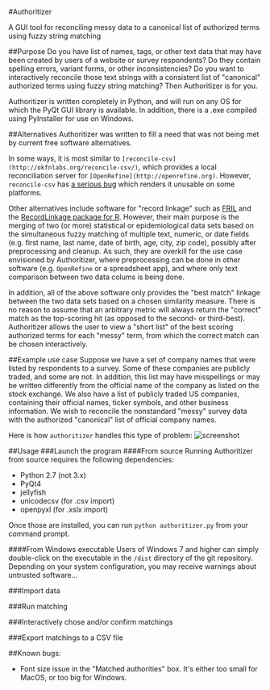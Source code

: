 #Authoritizer

A GUI tool for reconciling messy data to a canonical list of authorized terms using fuzzy string matching

##Purpose
Do you have list of names, tags, or other text data that may have been created by users of a website or survey respondents? Do they contain spelling errors, variant forms, or other inconsistencies? Do you want to interactively reconcile those text strings with a consistent list of "canonical" authorized terms using fuzzy string matching? Then Authoritizer is for you.

Authoritizer is written completely in Python, and will run on any OS for which the PyQt GUI library is available. In addition, there is a .exe compiled using PyInstaller for use on Windows.

##Alternatives
Authoritizer was written to fill a need that was not being met by current free software alternatives.

In some ways, it is most similar to `[reconcile-csv](http://okfnlabs.org/reconcile-csv/)`, which provides a local reconciliation server for `[OpenRefine](http://openrefine.org)`. However, `reconcile-csv` has [a serious bug](https://github.com/okfn/reconcile-csv/issues/23) which renders it unusable on some platforms.

Other alternatives include software for "record linkage" such as [FRIL](http://fril.sourceforge.net/) and the [RecordLinkage package for R](https://cran.r-project.org/web/packages/RecordLinkage/index.html). However, their main purpose is the merging of two (or more) statistical or epidemiological data sets based on the simultaneous fuzzy matching of multiple text, numeric, or date fields (e.g. first name, last name, date of birth, age, city, zip code), possibly after preprocessing and cleanup. As such, they are overkill for the use case envisioned by Authoritizer, where preprocessing can be done in other software (e.g. `OpenRefine` or a spreadsheet app), and where only text comparison between two data colums is being done.

In addition, all of the above software only provides the "best match" linkage between the two data sets based on a chosen similarity measure. There is no reason to assume that an arbitrary metric will always return the "correct" match as the top-scoring hit (as opposed to the second- or third-best). Authoritizer allows the user to view a "short list" of the best scoring authorized terms for each "messy" term, from which the correct match can be chosen interactively.

##Example use case
Suppose we have a set of company names that were listed by respondents to a survey. Some of these companies are publicly traded, and some are not. In addition, this list may have misspellings or may be written differently from the official name of the company as listed on the stock exchange. We also have a list of publicly traded US companies, containing their official names, ticker symbols, and other business information. We wish to reconcile the nonstandard "messy" survey data with the authorized "canonical" list of official company names.

Here is how `authoritizer` handles this type of problem:
![screenshot]()

##Usage
###Launch the program
####From source
Running Authoritizer from source requires the following dependencies:
* Python 2.7 (not 3.x)
* PyQt4
* jellyfish
* unicodecsv (for .csv import)
* openpyxl (for .xslx import)

Once those are installed, you can run `python authoritizer.py` from your command prompt.

####From Windows executable
Users of Windows 7 and higher can simply double-click on the executable in the `/dist` directory of the git repository. Depending on your system configuration, you may receive warnings about untrusted software...

###Import data

###Run matching

###Interactively chose and/or confirm matchings

###Export matchings to a CSV file



##Known bugs:
* Font size issue in the "Matched authorities" box. It's either too small for MacOS, or too big for Windows.
